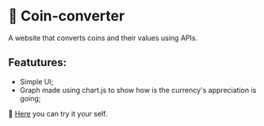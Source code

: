 # 💱 Coin-converter
A website that converts coins and their values using APIs.

## Featutures:
- Simple UI;
- Graph made using chart.js to show how is the currency's appreciation is going;

🧪 [Here](https://vilirocha.github.io/Coin-converter/) you can try it your self.
